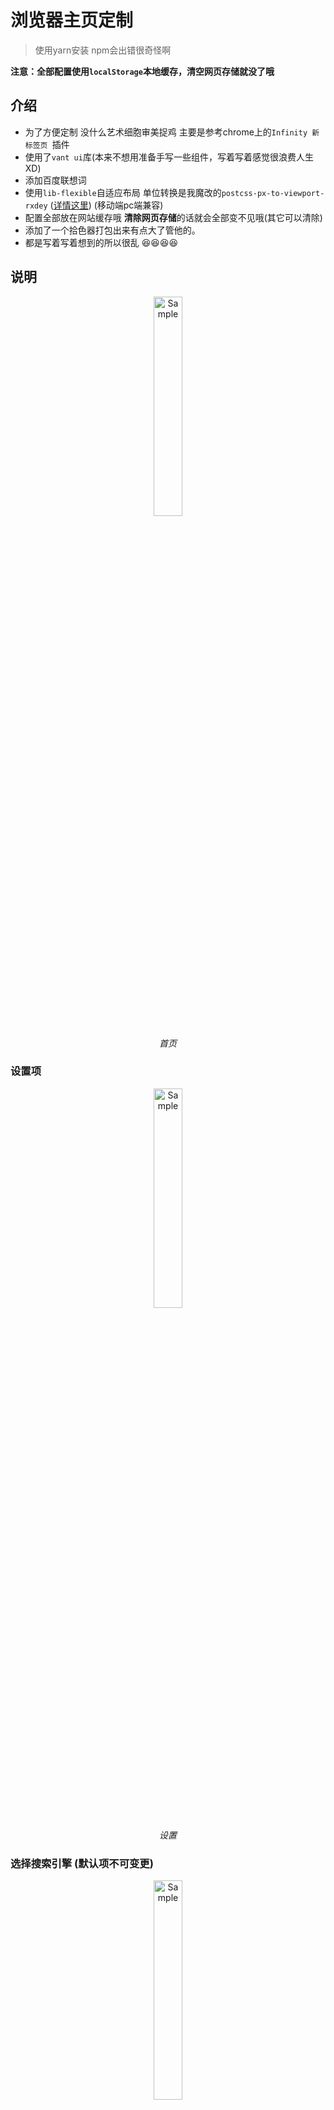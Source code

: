 # 浏览器主页定制  
> 使用yarn安装 npm会出错很奇怪啊  

**注意：全部配置使用`localStorage`本地缓存，清空网页存储就没了哦**

## 介绍  

* 为了方便定制 没什么艺术细胞审美捉鸡 主要是参考chrome上的`Infinity 新标签页
`插件
* 使用了`vant ui`库(本来不想用准备手写一些组件，写着写着感觉很浪费人生 XD)
* 添加百度联想词
* 使用`lib-flexible`自适应布局 单位转换是我魔改的`postcss-px-to-viewport-rxdey` ([详情这里](https://github.com/Rxdey/postcss-px-to-viewport)) (移动端pc端兼容)
* 配置全部放在网站缓存哦 **清除网页存储**的话就会全部变不见哦(其它可以清除)
* 添加了一个拾色器打包出来有点大了管他的。
* 都是写着写着想到的所以很乱 😆😆😆😆

## 说明  

<p align="center">
    <img src="https://ws1.sinaimg.cn/large/005O2C54gy1g03hs7rmgxj30bo0kljst.jpg" alt="Sample"  width="30%">
    <p align="center">
        <em>首页</em>
    </p>
</p> 

### 设置项  

<p align="center">
    <img src="https://ws1.sinaimg.cn/large/005O2C54gy1g03hs7r3y5j30bf0kdq3m.jpg" alt="Sample"  width="30%">
    <p align="center">
        <em>设置</em>
    </p>
</p>

### 选择搜索引擎 (默认项不可变更)  

<p align="center">
    <img src="https://ws1.sinaimg.cn/large/005O2C54gy1g03hs7pksij30bc0kdt8z.jpg" alt="Sample"  width="30%">
    <p align="center">
        <em>搜索引擎</em>
    </p>
</p>

### 添加搜索引擎  

> 点击加号添加

<p align="center">
    <img src="https://ws1.sinaimg.cn/large/005O2C54gy1g03hs7pqusj30bk0kimxm.jpg" alt="Sample"  width="30%">
    <p align="center">
        <em>添加搜索引擎</em>
    </p>
</p>

### 编辑搜索引擎  
> 新添加的可以修改

<p align="center">
    <img src="https://ws1.sinaimg.cn/large/005O2C54gy1g03hs7pocdj30bh0ki0t3.jpg" alt="Sample"  width="30%">
    <p align="center">
        <em>编辑、删除</em>
    </p>
</p>

### 更换背景图  
> 选择本地图片或网络图片 本地图片限制在1.5兆以内

<p align="center">
    <img src="https://ws1.sinaimg.cn/large/005O2C54gy1g03hs7r6dtj30bl0km3z5.jpg" alt="Sample"  width="30%">
    <p align="center">
        <em>背景图</em>
    </p>
</p>

### 添加导航  

> 点击导航预览可以更改颜色(没有图标默认使用名称前两个字作为图标，有图标优先使用图标)  
> 一页可以放8个 多出来的可以滑动查看

<p align="center">
    <img src="https://ws1.sinaimg.cn/large/005O2C54gy1g03hs7u7dzj30bi0khjru.jpg" alt="Sample"  width="30%">
    <p align="center">
        <em>添加导航</em>
    </p>
</p>


<p align="center">
    <img src="https://ws1.sinaimg.cn/large/005O2C54gy1g03hs7ulsyj30bm0kk75h.jpg" alt="Sample"  width="30%">
    <p align="center">
        <em>添加导航</em>
    </p>
</p>

### 编辑导航  
> 在首页长按图标可以出发编辑选项

<p align="center">
    <img src="https://ws1.sinaimg.cn/large/005O2C54gy1g03hs7umocj30bh0kfdgx.jpg" alt="Sample"  width="30%">
    <p align="center">
        <em>编辑导航</em>
    </p>
</p>  

## 其他  
* 显示logo: 显示隐藏logo  
* 启用logo: 是否启用自定义logo  
* 快捷导航: 显示隐藏导航  
* 启用covor: 默认在背景图上添加了遮罩层让白色logo或者字体更明显关闭此项会给搜索框添加一个黑色边框  
* 黑色字体: emmmmmm

## example

### [首页](https://rxdey.github.io/via-homepage/example/#/home)





